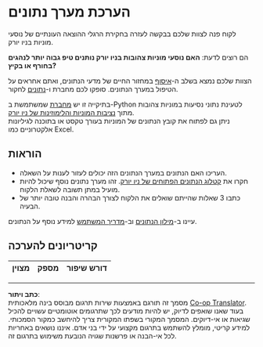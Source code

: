 <!--
CO_OP_TRANSLATOR_METADATA:
{
  "original_hash": "564445c39ad29a491abcb9356fc4d47d",
  "translation_date": "2025-08-28T15:25:52+00:00",
  "source_file": "4-Data-Science-Lifecycle/14-Introduction/assignment.md",
  "language_code": "he"
}
-->
# הערכת מערך נתונים

לקוח פנה לצוות שלכם בבקשה לעזרה בחקירת הרגלי ההוצאה העונתיים של נוסעי מוניות בניו יורק.

הם רוצים לדעת: **האם נוסעי מוניות צהובות בניו יורק נותנים טיפ גבוה יותר לנהגים בחורף או בקיץ?**

הצוות שלכם נמצא בשלב ה-[איסוף](Readme.md#Capturing) במחזור החיים של מדעי הנתונים, ואתם אחראים על הטיפול במערך הנתונים. סופקו לכם מחברת ו-[נתונים](../../../../data/taxi.csv) לחקור.

בתיקייה זו יש [מחברת](notebook.ipynb) שמשתמשת ב-Python לטעינת נתוני נסיעות במוניות צהובות מתוך [נציבות המוניות והלימוזינות של ניו יורק](https://docs.microsoft.com/en-us/azure/open-datasets/dataset-taxi-yellow?tabs=azureml-opendatasets).  
ניתן גם לפתוח את קובץ הנתונים של המוניות בעורך טקסט או בתוכנה לגיליונות אלקטרוניים כמו Excel.

## הוראות

- העריכו האם הנתונים במערך הנתונים הזה יכולים לעזור לענות על השאלה.
- חקרו את [קטלוג הנתונים הפתוחים של ניו יורק](https://data.cityofnewyork.us/browse?sortBy=most_accessed&utf8=%E2%9C%93). זהו מערך נתונים נוסף שיכול להיות מועיל במתן תשובה לשאלת הלקוח.
- כתבו 3 שאלות שהייתם שואלים את הלקוח לצורך הבהרה והבנה טובה יותר של הבעיה.

עיינו ב-[מילון הנתונים](https://www1.nyc.gov/assets/tlc/downloads/pdf/data_dictionary_trip_records_yellow.pdf) וב-[מדריך המשתמש](https://www1.nyc.gov/assets/tlc/downloads/pdf/trip_record_user_guide.pdf) למידע נוסף על הנתונים.

## קריטריונים להערכה

מצוין | מספק | דורש שיפור  
--- | --- | ---  

---

**כתב ויתור**:  
מסמך זה תורגם באמצעות שירות תרגום מבוסס בינה מלאכותית [Co-op Translator](https://github.com/Azure/co-op-translator). בעוד שאנו שואפים לדיוק, יש להיות מודעים לכך שתרגומים אוטומטיים עשויים להכיל שגיאות או אי-דיוקים. המסמך המקורי בשפתו המקורית צריך להיחשב כמקור הסמכותי. למידע קריטי, מומלץ להשתמש בתרגום מקצועי על ידי בני אדם. איננו נושאים באחריות לכל אי-הבנה או פרשנות שגויה הנובעת משימוש בתרגום זה.